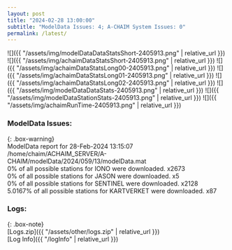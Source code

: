 ```yaml
---
layout: post
title: "2024-02-28 13:00:00"
subtitle: "ModelData Issues: 4; A-CHAIM System Issues: 0"
permalink: /latest/
---
```


![]({{ "/assets/img/modelDataDataStatsShort-2405913.png" | relative_url }})
![]({{ "/assets/img/achaimDataStatsShort-2405913.png" | relative_url }})
![]({{ "/assets/img/achaimDataStatsLong00-2405913.png" | relative_url }})
![]({{ "/assets/img/achaimDataStatsLong01-2405913.png" | relative_url }})
![]({{ "/assets/img/achaimDataStatsLong02-2405913.png" | relative_url }})
![]({{ "/assets/img/modelDataDataStats-2405913.png" | relative_url }})
![]({{ "/assets/img/modelDataStationStats-2405913.png" | relative_url }})
![]({{ "/assets/img/achaimRunTime-2405913.png" | relative_url }})


### ModelData Issues:  
  
{: .box-warning}  
 ModelData report for 28-Feb-2024 13:15:07   
 /home/chaim/ACHAIM_SERVER/A-CHAIM/modelData/2024/059/13/modelData.mat   
 0% of all possible stations for IONO were downloaded. x2673   
 0% of all possible stations for JASON were downloaded. x5   
 0% of all possible stations for SENTINEL were downloaded. x2128   
 5.0167% of all possible stations for KARTVERKET were downloaded. x87   
  


### Logs:  
  
{: .box-note}  
[Logs.zip]({{ "/assets/other/logs.zip" | relative_url }})  
[Log Info]({{ "/logInfo" | relative_url }})  
